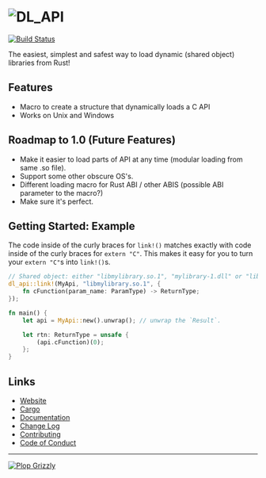 # ![DL_API](https://free.plopgrizzly.com/dl_api/icon.svg)
[![Build Status](https://travis-ci.com/plopgrizzly/dl_api.svg?branch=master)](https://travis-ci.com/plopgrizzly/dl_api)

The easiest, simplest and safest way to load dynamic (shared object) libraries from Rust!

## Features
* Macro to create a structure that dynamically loads a C API
* Works on Unix and Windows

## Roadmap to 1.0 (Future Features)
* Make it easier to load parts of API at any time (modular loading from same .so file).
* Support some other obscure OS's.
* Different loading macro for Rust ABI / other ABIS (possible ABI parameter to the macro?)
* Make sure it's perfect.

## Getting Started: Example
The code inside of the curly braces for `link!()` matches exactly with code inside of the curly
braces for `extern "C"`.  This makes it easy for you to turn your `extern "C"`s into `link!()`s.
```rust
// Shared object: either "libmylibrary.so.1", "mylibrary-1.dll" or "libMyLibrary.dylib"
dl_api::link!(MyApi, "libmylibrary.so.1", {
	fn cFunction(param_name: ParamType) -> ReturnType;
});

fn main() {
	let api = MyApi::new().unwrap(); // unwrap the `Result`.

	let rtn: ReturnType = unsafe {
		(api.cFunction)(0);
	};
}
```

## Links
* [Website](https://free.plopgrizzly.com/dl_api)
* [Cargo](https://crates.io/crates/dl_api)
* [Documentation](https://docs.rs/dl_api)
* [Change Log](https://free.plopgrizzly.com/dl_api/changelog)
* [Contributing](https://plopgrizzly.com/contributing)
* [Code of Conduct](https://free.plopgrizzly.com/dl_api/codeofconduct)

---

[![Plop Grizzly](https://plopgrizzly.com/images/logo-bar.png)](https://plopgrizzly.com)
